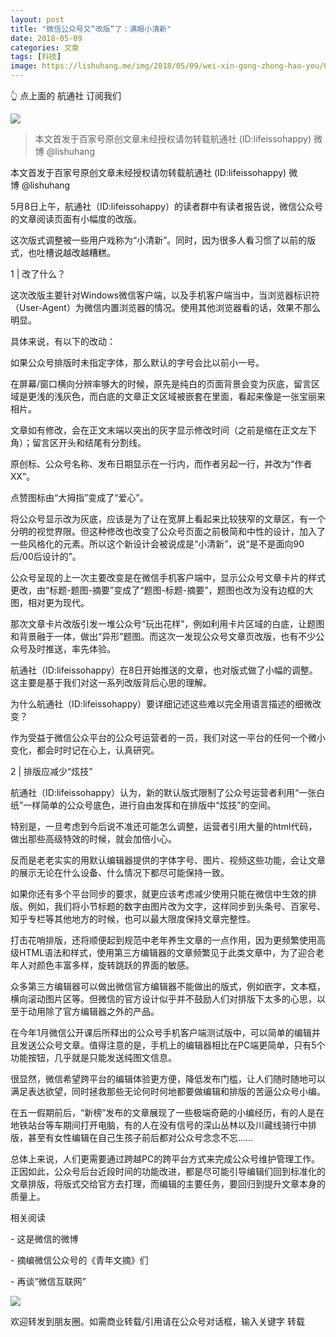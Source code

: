 ```yaml
---
layout: post
title: "微信公众号又“改版”了：满眼小清新"
date: 2018-05-09
categories: 文章
tags: [科技]
image: https://lishuhang.me/img/2018/05/09/wei-xin-gong-zhong-hao-you/01.png
---
```


👆 点上面的 航通社 订阅我们

![](https://mmbiz.qpic.cn/mmbiz_jpg/AdRKyBVLoHIj00L8UfIEMpb7YHIgwsXb7c4WQMOTIiaic6Z32wGiaoBgYEcUDDbjGx7CL8VVm6D9SgGicVS0e2obgw/640?wx_fmt=jpeg)

> 本文首发于百家号原创文章未经授权请勿转载航通社 (ID:lifeissohappy) 微博 @lishuhang

本文首发于百家号原创文章未经授权请勿转载航通社 (ID:lifeissohappy) 微博 @lishuhang

5月8日上午，航通社（ID:lifeissohappy）的读者群中有读者报告说，微信公众号的文章阅读页面有小幅度的改版。

这次版式调整被一些用户戏称为“小清新”。同时，因为很多人看习惯了以前的版式，也吐槽说越改越糟糕。

1 | 改了什么？

这次改版主要针对Windows微信客户端，以及手机客户端当中，当浏览器标识符（User-Agent）为微信内置浏览器的情况。使用其他浏览器看的话，效果不那么明显。

具体来说，有以下的改动：

如果公众号排版时未指定字体，那么默认的字号会比以前小一号。

在屏幕/窗口横向分辨率够大的时候，原先是纯白的页面背景会变为灰底，留言区域是更浅的浅灰色，而白底的文章正文区域被嵌套在里面，看起来像是一张宝丽来相片。

文章如有修改，会在正文末端以突出的灰字显示修改时间（之前是缩在正文左下角）；留言区开头和结尾有分割线。

原创标、公众号名称、发布日期显示在一行内，而作者另起一行，并改为“作者 XX”。

点赞图标由“大拇指”变成了“爱心”。

将公众号显示改为灰底，应该是为了让在宽屏上看起来比较狭窄的文章区，有一个分明的视觉界限。但这种修改也改变了公众号页面之前极简和中性的设计，加入了一些风格化的元素。所以这个新设计会被说成是“小清新”，说“是不是面向90后/00后设计的”。

公众号呈现的上一次主要改变是在微信手机客户端中，显示公众号文章卡片的样式更改，由“标题-题图-摘要”变成了“题图-标题-摘要”，题图也改为没有边框的大图，相对更为现代。

那次文章卡片改版引发一堆公众号“玩出花样”，例如利用卡片区域的白底，让题图和背景融于一体，做出“异形”题图。而这次一发现公众号文章页改版，也有不少公众号及时推送，率先体验。

航通社（ID:lifeissohappy）在8日开始推送的文章，也对版式做了小幅的调整。这主要是基于我们对这一系列改版背后心思的理解。

为什么航通社（ID:lifeissohappy）要详细记述这些难以完全用语言描述的细微改变？

作为受益于微信公众平台的公众号运营者的一员，我们对这一平台的任何一个微小变化，都会时时记在心上，认真研究。

2 | 排版应减少“炫技”

航通社（ID:lifeissohappy）认为，新的默认版式限制了公众号运营者利用“一张白纸”一样简单的公众号底色，进行自由发挥和在排版中“炫技”的空间。

特别是，一旦考虑到今后说不准还可能怎么调整，运营者引用大量的html代码，做出那些高级特效的时候，就会加倍小心。

反而是老老实实的用默认编辑器提供的字体字号、图片、视频这些功能，会让文章的展示无论在什么设备、什么情况下都尽可能保持一致。

如果你还有多个平台同步的要求，就更应该考虑减少使用只能在微信中生效的排版。例如，我们将小节标题的数字由图片改为文字，这样同步到头条号、百家号、知乎专栏等其他地方的时候，也可以最大限度保持文章完整性。

打击花哨排版，还将顺便起到规范中老年养生文章的一点作用，因为更频繁使用高级HTML语法和样式，使用第三方编辑器的文章频繁见于此类文章中，为了迎合老年人对颜色丰富多样，旋转跳跃的界面的敏感。

众多第三方编辑器可以做出微信官方编辑器不能做出的版式，例如嵌字，文本框，横向滚动图片区等。但微信的官方设计似乎并不鼓励人们对排版下太多的心思，以至于动用除了官方编辑器之外的产品。

在今年1月微信公开课后所释出的公众号手机客户端测试版中，可以简单的编辑并且发送公众号文章。值得注意的是，手机上的编辑器相比在PC端更简单，只有5个功能按钮，几乎就是只能发送纯图文信息。

很显然，微信希望跨平台的编辑体验更方便，降低发布门槛，让人们随时随地可以满足表达欲望，同时拯救那些无论何时何地都要做编辑和排版的苦逼公众号小编。

在五一假期前后，“新榜”发布的文章展现了一些极端奇葩的小编经历，有的人是在地铁站台等车期间打开电脑，有的人在没有信号的深山丛林以及川藏线骑行中排版，甚至有女性编辑在自己生孩子前后都对公众号念念不忘……

总体上来说，人们更需要通过跨越PC的跨平台方式来完成公众号维护管理工作。正因如此，公众号后台近段时间的功能改进，都是尽可能引导编辑们回到标准化的文章排版，将版式交给官方去打理，而编辑的主要任务，要回归到提升文章本身的质量上。

相关阅读

- 这是微信的微博

- 摘编微信公众号的《青年文摘》们

- 再谈“微信互联网”

![](https://lishuhang.me/img/2018/05/09/wei-xin-gong-zhong-hao-you/01.png)

欢迎转发到朋友圈。如需商业转载/引用请在公众号对话框，输入关键字 转载